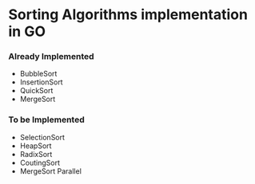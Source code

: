 # Sorting Algorithms implementation in GO
### Already Implemented
* BubbleSort
* InsertionSort
* QuickSort
* MergeSort
### To be Implemented
* SelectionSort
* HeapSort
* RadixSort
* CoutingSort
* MergeSort Parallel
